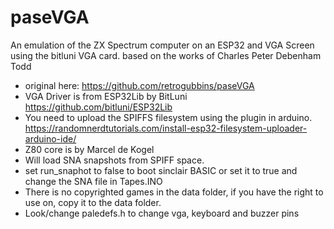 # paseVGA

An emulation of the ZX Spectrum computer on an ESP32 and VGA Screen using the
bitluni VGA card. based on the works of Charles Peter Debenham Todd 

* original here: https://github.com/retrogubbins/paseVGA
* VGA Driver is from ESP32Lib by BitLuni https://github.com/bitluni/ESP32Lib
* You need to upload the SPIFFS filesystem using the plugin in arduino. https://randomnerdtutorials.com/install-esp32-filesystem-uploader-arduino-ide/
* Z80 core is by Marcel de Kogel
* Will load SNA snapshots from SPIFF space.
* set run_snaphot to false  to boot sinclair BASIC or set it to true and  change the SNA file  in Tapes.INO 
* There is no copyrighted games in the data folder, if you have the right to use on, copy it to the data folder.
* Look/change paledefs.h to change vga, keyboard and buzzer pins

